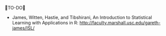 🐘TO-DO🐘


* James, Witten, Hastie, and Tibshirani, An Introduction to Statistical Learning with Applications in R: http://faculty.marshall.usc.edu/gareth-james/ISL/